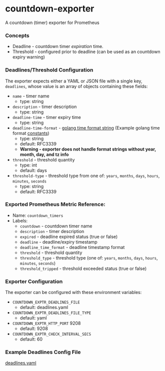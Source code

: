 # countdown-exporter
A countdown (timer) exporter for Prometheus


### Concepts
* Deadline - countdown timer _expiration_ time.
* Threshold - configured prior to deadline (can be used as an countdown expiry warning)


### Deadlines/Threshold Configuration
The exporter expects either a YAML or JSON file with a single key, `deadlines`, whose value is an array of objects containing these fields:
* `name` - timer name
  * type: string
* `description` - timer description
  * type: string
* `deadline-time` - timer expiry time
  * type: string
* `deadline-time-format` - [golang time format string](https://golang.org/pkg/time/#Time.Format) (Example golang time format [constants](https://golang.org/pkg/time/#pkg-constants))
  * type: string
  * default: RFC3339
  * **Warning - exporter does not handle format strings without year, month, day, and tz info**
* `threshold` - threshold quantity
  * type: int
  * default: days
* `threshold-type` - threshold type from one of: `years`, `months`, `days`, `hours`, `minutes`, `seconds`
  * type: string
  * default: RFC3339

### Exported Prometheus Metric Reference:
* Name: `countdown_timers`
* Labels:
  * `countdown` - countdown timer name 
  * `description` - timer description
  * `expired` - deadline expired status (true or false)
  * `deadline` - deadline/expiry timestamp
  * `deadline_time_format` - deadline timestamp format
  * `threshold` - threshold quantity
  * `threshold_type` - threshold type (one of: `years`, `months`, `days`, `hours`, `minutes`, `seconds`)
  * `threshold_tripped` - threshold exceeded status (true or false)


### Exporter Configuration
The exporter can be configured with these environment variables:
* `COUNTDOWN_EXPTR_DEADLINES_FILE`
  * default: deadlines.yaml
* `COUNTDOWN_EXPTR_DEADLINES_FILE_TYPE`
  * default: yaml
* `COUNTDOWN_EXPTR_HTTP_PORT` 9208
  * default: 9208
* `COUNTDOWN_EXPTR_CHECK_INTERVAL_SECS`
  * default: 60
  
### Example Deadlines Config File
[deadlines.yaml](https://github.com/tmegow/countdown-exporter/blob/master/deadlines.yaml)
